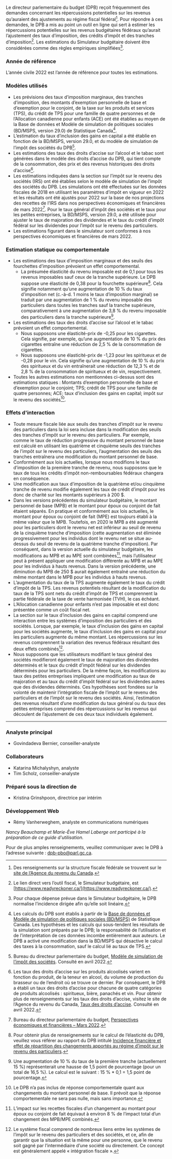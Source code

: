 Le directeur parlementaire du budget (DPB) reçoit fréquemment des demandes concernant les répercussions potentielles sur les revenus qu’auraient des ajustements au régime fiscal fédéral[^1]. Pour répondre à ces demandes, le DPB a mis au point un outil en ligne qui sert à estimer les répercussions potentielles sur les revenus budgétaires fédéraux qu’aurait l’ajustement des taux d’imposition, des crédits d’impôt et des tranches d’imposition[^2]. Les estimations du Simulateur budgétaire doivent être considérées comme des règles empiriques simplifiées[^3].

### Année de référence

L’année civile 2022 est l’année de référence pour toutes les estimations.

### Modèles utilisés

- Les prévisions des taux d’imposition marginaux, des tranches d’imposition, des montants d’exemption personnelle de base et d’exemption pour le conjoint, de la taxe sur les produits et services (TPS), du crédit de TPS pour une famille de quatre personnes et de l’Allocation canadienne pour enfants (ACE) ont été établies au moyen de la Base de données et Modèle de simulation de politiques sociales (BD/MSPS, version 29.0) de Statistique Canada[^4].
- L’estimation du taux d’inclusion des gains en capital a été établie en fonction de la BD/MSPS, version 29.0, et du modèle de simulation de l’impôt des sociétés du DPB[^5].
- Les estimations des taux des droits d’accise sur l’alcool et le tabac sont générées dans le modèle des droits d’accise du DPB, qui tient compte de la consommation, des prix et des revenus historiques des droits d’accise[^6].
- Les estimations indiquées dans la section sur l’impôt sur le revenu des sociétés (IRS) ont été établies selon le modèle de simulation de l’impôt des sociétés du DPB. Les simulations ont été effectuées sur les données fiscales de 2018 en utilisant les paramètres d’impôt en vigueur en 2022 et les résultats ont été ajustés pour 2022 sur la base de nos projections des recettes de l’IRS dans nos perspectives économiques et financières de mars 2022[^7]. Pour le taux général d’impôt des sociétés et le taux pour les petites entreprises, la BD/MSPS, version 29.0, a été utilisée pour ajuster le taux de majoration des dividendes et le taux du crédit d’impôt fédéral sur les dividendes pour l’impôt sur le revenu des particuliers.
- Les estimations figurant dans le simulateur sont conformes à nos perspectives économiques et financières de mars 2022.

### Estimation statique ou comportementale

- Les estimations des taux d’imposition marginaux et des seuils des fourchettes d’imposition prévoient un effet comportemental.
  - La présumée élasticité du revenu imposable est de 0,1 pour tous les revenus imposables sauf ceux de la tranche supérieure. Le DPB suppose une élasticité de 0,38 pour la fourchette supérieure[^8]. Cela signifie notamment qu’une augmentation de 10 % du taux d’imposition net (c.-à-d. 1 moins le taux d’imposition marginal) se traduit par une augmentation de 1 % du revenu imposable des particuliers dans toutes les tranches sauf la tranche supérieure, comparativement à une augmentation de 3,8 % du revenu imposable des particuliers dans la tranche supérieure[^9].
- Les estimations des taux des droits d’accise sur l’alcool et le tabac prévoient un effet comportemental.
  - Nous supposons une élasticité-prix de -0,25 pour les cigarettes. Cela signifie, par exemple, qu’une augmentation de 10 % du prix des cigarettes entraîne une réduction de 2,5 % de la consommation de cigarettes.
  - Nous supposons une élasticité-prix de -1,23 pour les spiritueux et de -0,28 pour le vin. Cela signifie qu’une augmentation de 10 % du prix des spiritueux et du vin entraînerait une réduction de 12,3 % et de 2,8 % de la consommation de spiritueux et de vin, respectivement.
- Toutes les autres estimations non mentionnées ci-dessus sont des estimations statiques : Montants d’exemption personnelle de base et d’exemption pour le conjoint; TPS; crédit de TPS pour une famille de quatre personnes; ACE; taux d’inclusion des gains en capital; impôt sur le revenu des sociétés[^10].

### Effets d'interaction

- Toute mesure fiscale liée aux seuils des tranches d’impôt sur le revenu des particuliers dans la loi sera incluse dans la modification des seuils des tranches d’impôt sur le revenu des particuliers. Par exemple, comme le taux de réduction progressive du montant personnel de base est calculé en utilisant les quatrième et cinquième seuils des tranches de l’impôt sur le revenu des particuliers, l’augmentation des seuils des tranches entraînera une modification du montant personnel de base.
- Conformément aux lois actuelles, lorsque nous modifions le taux d’imposition de la première tranche de revenu, nous supposons que le taux de tous les crédits d’impôt non-remboursables fédéraux changera en conséquence.
- Une modification aux taux d’imposition de la quatrième et/ou cinquième tranche de revenu modifie également les taux de crédit d’impôt pour les donc de charité sur les montants supérieurs à 200 $.
- Dans les versions précédentes du simulateur budgétaire, le montant personnel de base (MPB) et le montant pour époux ou conjoint de fait étaient séparés. En pratique et conformément aux lois actuelles, le montant pour époux ou conjoint de fait (MPE) est toujours établi à la même valeur que le MPB. Toutefois, en 2020 le MPB a été augmenté pour les particuliers dont le revenu net est inférieur au seuil de revenu de la cinquième tranche d’imposition (cette augmentation est éliminée progressivement pour les individus dont le revenu net se situe au-dessus du seuil de revenu de la quatrième tranche d’imposition). Par conséquent, dans la version actuelle du simulateur budgétaire, les modifications au MPB et au MPE sont combinées[^11], mais l’utilisateur peut à présent appliquer une modification différente au MPB et au MPE pour les individus à hauts revenus. Dans la version précédente, une diminution du MPB de 250 $ aurait également entraîné une réduction du même montant dans le MPB pour les individus à hauts revenus.
- L’augmentation du taux de la TPS augmente également le taux du crédit d’impôt de la TPS. Les revenus potentiels résultant de la modification du taux de la TPS sont nets du crédit d’impôt de TPS et comprennent la partie fédérale de la taxe de vente harmonisée (TVH), le cas échéant.
- L’Allocation canadienne pour enfants n’est pas imposable et est donc présentée comme un coût fiscal net.
- La section sur le taux d’inclusion des gains en capital comprend une interaction entre les systèmes d’imposition des particuliers et des sociétés. Lorsque, par exemple, le taux d’inclusion des gains en capital pour les sociétés augmente, le taux d’inclusion des gains en capital pour les particuliers augmente du même montant. Les répercussions sur les revenus comprennent la variation des revenus fédéraux résultant des deux effets combinés[^12].
- Nous supposons que les utilisateurs modifiant le taux général des sociétés modifieront également le taux de majoration des dividendes déterminés et le taux du crédit d’impôt fédéral sur les dividendes déterminés pour les particuliers. De la même façon, les modifications au taux des petites entreprises impliquent une modification au taux de majoration et au taux du crédit d’impôt fédéral sur les dividendes autres que des dividendes déterminés. Ces hypothèses sont fondées sur la volonté de maintenir l’intégration fiscale de l’impôt sur le revenu des particuliers et de l’impôt sur le revenu des sociétés. Ainsi, l’estimation des revenus résultant d’une modification du taux général ou du taux des petites entreprises comprend des répercussions sur les revenus qui découlent de l’ajustement de ces deux taux individuels également.

[^1]: Des renseignements sur la structure fiscale fédérale se trouvent sur le [site de l’Agence du revenu du Canada](https://www.canada.ca/fr/agence-revenu/services/impot/tous-taux.html).
[^2]: Le lien direct vers l’outil fiscal, le Simulateur budgétaire, est [https://www.readyreckoner.ca/](https://www.readyreckoner.ca/).
[^3]: Pour chaque dépense prévue dans le Simulateur budgétaire, le DPB normalise l’incidence dirigée afin qu’elle soit linéaire.
[^4]: Les calculs du DPB sont établis à partir de la [Base de données et Modèle de simulation de politiques sociales (BD/MSPS)](https://www.statcan.gc.ca/fra/microsimulation/bdmsps/bdmsps) de Statistique Canada. Les hypothèses et les calculs qui sous-tendent les résultats de la simulation sont préparés par le DPB; la responsabilité de l’utilisation et de l’interprétation de ces données incombe entièrement aux auteurs. Le DPB a activé une modification dans la BD/MSPS qui désactive le calcul des taxes à la consommation, sauf le calcul lié au taux de TPS.
[^5]: Bureau du directeur parlementaire du budget, [Modèle de simulation de l’impôt des sociétés](https://www.pbo-dpb.ca/fr/publications/LIBARC-1617-334--corporate-tax-model--modele-simulation-impot-societes). Consulté en avril 2022.
[^6]: Les taux des droits d’accise sur les produits alcoolisés varient en fonction du produit, de la teneur en alcool, du volume de production du brasseur ou de l’endroit où se trouve ce dernier. Par conséquent, le DPB a établi un taux des droits d’accise pour chacune de quatre catégories de produits alcoolisés : spiritueux, bière, panachés et vin. Pour obtenir plus de renseignements sur les taux des droits d’accise, visitez le site de l’Agence du revenu du Canada, [Taux des droits d’accise](https://www.canada.ca/fr/agence-revenu/services/formulaires-publications/publications/edrates/taux-droits-accise.html). Consulté en avril 2022.
[^7]: Bureau du directeur parlementaire du budget, [Perspectives économiques et financières – Mars 2022](https://www.pbo-dpb.ca/fr/publications/RP-2122-030-S--economic-fiscal-outlook-march-2022--perspectives-economiques-financieres-mars-2022).
[^8]: Pour obtenir plus de renseignements sur le calcul de l’élasticité du DPB, veuillez vous référer au rapport du DPB intitulé [Incidence financière et effet de répartition des changements apportés au régime d’impôt sur le revenu des particuliers](https://www.pbo-dpb.ca/fr/publications/LIBARC-1516-297--the-fiscal-and-distributional-impact-of--incidence-financiere-et-effet-de-repartition).
[^9]: Une augmentation de 10 % du taux de la première tranche (actuellement 15 %) représenterait une hausse de 1,5 point de pourcentage (pour un total de 16,5 %). Le calcul est le suivant : 15 % * 0,1 = 1,5 point de pourcentage.
[^10]: Le DPB n’a pas inclus de réponse comportementale quant aux changements du montant personnel de base. Il prévoit que la réponse comportementale ne sera pas nulle, mais sans importance. 
[^11]: L’impact sur les recettes fiscales d’un changement au montant pour époux ou conjoint de fait équivaut à environ 8 % de l’impact total d’un changement des MPB/MPE combinés. 
[^12]: Le système fiscal comprend de nombreux liens entre les systèmes de l’impôt sur le revenu des particuliers et des sociétés, et ce, afin de garantir que la situation est la même pour une personne, que le revenu soit gagné par l’intermédiaire d’une société ou directement. Ce concept est généralement appelé « intégration fiscale ».

---


### Analyste principal
- Govindadeva Bernier, conseiller-analyste

### Collaborateurs
- Katarina Michalyshyn, analyste
- Tim Scholz, conseiller-analyste

### Préparé sous la direction de
- Kristina Grinshpoon, directrice par intérim

### Développement Web
- Rémy Vanherweghem, analyste en communications numériques

*Nancy Beauchamp et Marie-Ève Hamel Laberge ont participé à la préparation de ce guide d'utilisation.*

Pour de plus amples renseignements, veuillez communiquer avec le DPB à l’adresse suivante : [dpb-pbo@parl.gc.ca](mailto:dpb-pbo@parl.gc.ca). 
